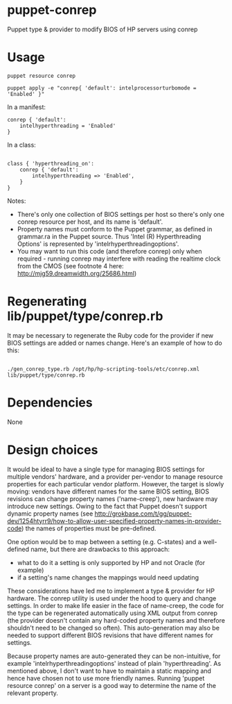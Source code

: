 puppet-conrep
=============

Puppet type &amp; provider to modify BIOS of HP servers using conrep

# Usage

<code>puppet resource conrep</code>

<code>puppet apply -e "conrep{ 'default': intelprocessorturbomode = 'Enabled' }"</code>

In a manifest:

<pre><code>conrep { 'default':
	intelhyperthreading = 'Enabled' 
}</code></pre>

In a class:

<pre><code>
class { 'hyperthreading_on':
	conrep { 'default':
		intelhyperthreading => 'Enabled',
	}
}
</code></pre>

Notes: 

* There's only one collection of BIOS settings per host so there's only one conrep resource per host, and its name is 'default'.
* Property names must conform to the Puppet grammar, as defined in grammar.ra in the Puppet source. Thus 'Intel (R) Hyperthreading Options' is represented by 'intelrhyperthreadingoptions'.
* You may want to run this code (and therefore conrep) only when required - running conrep may interfere with reading the realtime clock from the CMOS (see footnote 4 here: http://mjg59.dreamwidth.org/25686.html)

# Regenerating lib/puppet/type/conrep.rb

It may be necessary to regenerate the Ruby code for the provider if new BIOS settings are added or names change. Here's an example of how to do this:

<pre><code>
./gen_conrep_type.rb /opt/hp/hp-scripting-tools/etc/conrep.xml lib/puppet/type/conrep.rb
</code></pre>

# Dependencies

None

# Design choices

It would be ideal to have a single type for managing BIOS settings for multiple vendors' hardware, and a provider per-vendor to manage resource properties for each particular vendor platform. However, the target is slowly moving: vendors have different names for the same BIOS setting, BIOS revisions can change property names ('name-creep'), new hardware may introduce new settings. Owing to the fact that Puppet doesn't support dynamic property names (see http://grokbase.com/t/gg/puppet-dev/1254htyrr9/how-to-allow-user-specified-property-names-in-provider-code) the names of properties must be pre-defined.

One option would be to map between a setting (e.g. C-states) and a well-defined name, but there are drawbacks to this approach:

 *    what to do it a setting is only supported by HP and not Oracle (for example)
 *    if a setting's name changes the mappings would need updating

These considerations have led me to implement a type & provider for HP hardware. The conrep utility is used under the hood to query and change settings. In order to make life easier in the face of name-creep, the code for the type can be regenerated automatically using XML output from conrep (the provider doesn't contain any hard-coded property names and therefore shouldn't need to be changed so often). This auto-generation may also be needed to support different BIOS revisions that have different names for settings. 

Because property names are auto-generated they can be non-intuitive, for example 'intelrhyperthreadingoptions' instead of plain 'hyperthreading'. As mentioned above, I don't want to have to maintain a static mapping and hence have chosen not to use more friendly names. Running 'puppet resource conrep' on a server is a good way to determine the name of the relevant property.
